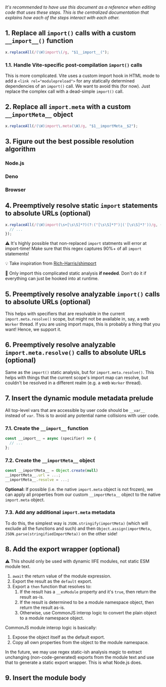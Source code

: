 _It's recommended to have use this document as a reference when editing code
that uses these steps. This is the centralized documentation that explains how
each of the steps interact with each other._

## 1. Replace all `import()` calls with a custom `__import__()` function

```js
x.replaceAll(/(\W)import\(/g, "$1__import__(");
```

### 1.1. Handle Vite-specific post-compilation `import()` calls

This is more complicated. Vite uses a custom import hook in HTML mode to add a
`<link rel="modulepreload">` for any statically determined dependencies of an
`import()` call. We want to avoid this (for now). Just replace the complex call
with a dead-simple `import()` call.

## 2. Replace all `import.meta` with a custom `__importMeta__` object

```js
x.replaceAll(/(\W)import\.meta(\W)/g, "$1__importMeta__$2");
```

## 3. Figure out the best possible resolution algorithm

### Node.js

### Deno

### Browser

## 4. Preemptively resolve static `import` statements to absolute URLs (optional)

```js
x.replaceAll(/(\W)import(\s+[\s\S]*?)(?:("[\s\S]*?")|('[\s\S]*?'))/g, () => {
  // ...
});
```

⚠️ It's highly possible that non-replaced `import` statments will error at
import-time! Make sure that this regex captures 90%+ of all `import` statements!

💡 Take inspiration from [Rich-Harris/shimport]

🚄 Only import this complicated static analysis **if needed**. Don't do it if
everything can just be hooked into at runtime.

## 5. Preemptively resolve analyzable `import()` calls to absolute URLs (optional)

This helps with specifiers that are resolvable in the current
`import.meta.resolve()` scope, but might not be available in, say, a web
`Worker` thread. If you are using import maps, this is probably a thing that you
want! Hence, we support it.

## 6. Preemptively resolve analyzable `import.meta.resolve()` calls to absolute URLs (optional)

Same as the `import()` static analysis, but for `import.meta.resolve()`. This
helps with things that the current scope's import map can resolve, but couldn't
be resolved in a different realm (e.g. a web `Worker` thread).

## 7. Insert the dynamic module metadata prelude

All top-level vars that are accessible by user code should be `__var__` instead
of `var`. This is to avoid any potential name collisions with user code.

### 7.1. Create the `__import__` function

```js
const __import__ = async (specifier) => {
  // ...
};
```

### 7.2. Create the `__importMeta__` object

```js
const __importMeta__ = Object.create(null)
__importMeta__.url = ...;
__importMeta__.resolve = ...;
```

**Optional:** If possible (i.e. the native `import.meta` object is not frozen),
we can apply all properties from our custom `__importMeta__` object to the
native `import.meta` object.

### 7.3. Add any additional `import.meta` metadata

To do this, the simplest way is `JSON.stringify(importMeta)` (which will exclude
all the functions and such) and then
`Object.assign(importMeta, JSON.parse(stringifiedImportMeta))` on the other
side!

## 8. Add the export wrapper (optional)

⚠️ This should only be used with dynamic IIFE modules, not static ESM module
text.

1. `await` the return value of the module expression.
2. Export the result as the `default` export.
3. Export a `then` function that resolves to:
   1. If the result has a `__esModule` property and it's `true`, then return the
      result as-is.
   2. If the result is determined to be a module namespace object, then return
      the result as-is.
   3. Otherwise, use CommonJS interop logic to convert the plain object to a
      module namespace object.

CommonJS module interop logic is basically:

1. Expose the object itself as the default export.
2. Copy all own properties from the object to the module namespace.

In the future, we may use regex static-ish analysis magic to extract unchanging
(non-code-generated) exports from the module text and use that to generate a
static export wrapper. This is what Node.js does.

## 9. Insert the module body

[Rich-Harris/shimport]: https://github.com/Rich-Harris/shimport#readme
